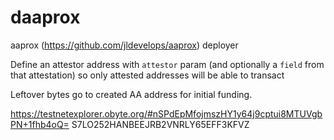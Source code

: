 # daaprox
aaprox (https://github.com/jldevelops/aaprox) deployer

Define an attestor address with `attestor` param (and optionally a `field` from that attestation) so only attested addresses will be able to transact

Leftover bytes go to created AA address for initial funding.

https://testnetexplorer.obyte.org/#nSPdEpMfojmszHY1y64j9cptui8MTUVgbPN+1fhb4oQ=
S7LO252HANBEEJRB2VNRLY65EFF3KFVZ

